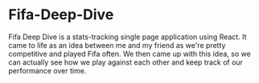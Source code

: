 # Fifa-Deep-Dive
Fifa Deep Dive is a stats-tracking single page application using React. It came to life as an idea between me and my friend as we're pretty competitive and played Fifa often. We then came up with this idea, so we can actually see how we play against each other and keep track of our performance over time.
